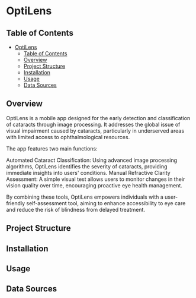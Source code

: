# OptiLens

## Table of Contents
- [OptiLens](#optilens)
  - [Table of Contents](#table-of-contents)
  - [Overview](#overview)
  - [Project Structure](#project-structure)
  - [Installation](#installation)
  - [Usage](#usage)
  - [Data Sources](#data-sources)

## Overview
OptiLens is a mobile app designed for the early detection and classification of cataracts through image processing. It addresses the global issue of visual impairment caused by cataracts, particularly in underserved areas with limited access to ophthalmological resources.

The app features two main functions:

Automated Cataract Classification: Using advanced image processing algorithms, OptiLens identifies the severity of cataracts, providing immediate insights into users' conditions.
Manual Refractive Clarity Assessment: A simple visual test allows users to monitor changes in their vision quality over time, encouraging proactive eye health management.

By combining these tools, OptiLens empowers individuals with a user-friendly self-assessment tool, aiming to enhance accessibility to eye care and reduce the risk of blindness from delayed treatment.

## Project Structure


## Installation


## Usage


## Data Sources

